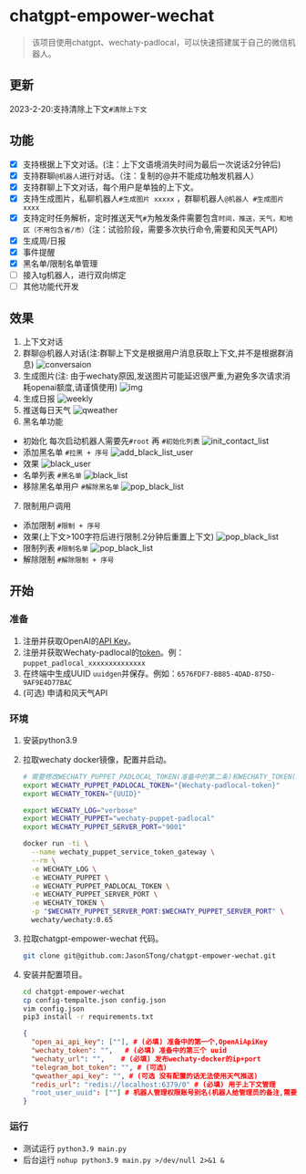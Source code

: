 # chatgpt-empower-wechat

> 该项目使用chatgpt、wechaty-padlocal，可以快速搭建属于自己的微信机器人。

## 更新
2023-2-20:支持清除上下文`#清除上下文`

## 功能

- [x] 支持根据上下文对话。(注：上下文语境消失时间为最后一次说话2分钟后)
- [x] 支持群聊`@机器人`进行对话。（注：复制的@并不能成功触发机器人）
- [x] 支持群聊上下文对话，每个用户是单独的上下文。
- [x] 支持生成图片，私聊机器人`#生成图片 xxxxx` ，群聊机器人`@机器人 #生成图片 xxxx`
- [x] 支持定时任务解析，定时推送天气`#`为触发条件需要包含`时间，推送，天气，和地区（不用包含省/市）`（注：试验阶段，需要多次执行命令,需要和风天气API）
- [x] 生成周/日报
- [x] 事件提醒
- [x] 黑名单/限制名单管理
- [ ] 接入tg机器人，进行双向绑定
- [ ] 其他功能代开发

## 效果

1. 上下文对话
2. 群聊@机器人对话(注:群聊上下文是根据用户消息获取上下文,并不是根据群消息)
   ![conversaion](./doc/imgs/conversaion.png)
3. 生成图片(注: 由于wechaty原因,发送图片可能延迟很严重,为避免多次请求消耗openai额度,请谨慎使用)
   ![img](./doc/imgs/img.png)
4. 生成日报
   ![weekly](./doc/imgs/weekly.jpg)
5. 推送每日天气
   ![qweather](./doc/imgs/qweather.png)
6. 黑名单功能
- 初始化 每次启动机器人需要先`#root` 再 `#初始化列表`
   ![init_contact_list](./doc/imgs/init_contact_list.png)
- 添加黑名单 `#拉黑 + 序号`
   ![add_black_list_user](./doc/imgs/add_black_list_user.png)
- 效果 
   ![black_user](./doc/imgs/black_user.png)
- 名单列表 `#黑名单`
   ![black_list](./doc/imgs/black_list.png)
- 移除黑名单用户 `#解除黑名单`
   ![pop_black_list](./doc/imgs/pop_black_list.png)
7. 限制用户调用
- 添加限制 `#限制 + 序号`
- 效果(上下文>100字符后进行限制.2分钟后重置上下文)
   ![pop_black_list](./doc/imgs/restrict_user.png)
- 限制列表 `#限制名单`
   ![pop_black_list](./doc/imgs/restrict_list.png)
- 解除限制 `#解除限制 + 序号`
## 开始

### 准备

1. 注册并获取OpenAI的[API Key](https://platform.openai.com/account/api-keys)。
2. 注册并获取Wechaty-padlocal的[token](http://pad-local.com/#/)。例：`puppet_padlocal_xxxxxxxxxxxxxx`
3. 在终端中生成UUID `uuidgen`并保存。例如：`6576FDF7-BB85-4DAD-875D-9AF9E4D77BAC`
4. (可选) 申请和风天气API

### 环境

1. 安装python3.9
2. 拉取wechaty docker镜像，配置并启动。

   ```bash
   # 需要修改WECHATY_PUPPET_PADLOCAL_TOKEN(准备中的第二条)和WECHATY_TOKEN(准备中的第三条)
   export WECHATY_PUPPET_PADLOCAL_TOKEN="{Wechaty-padlocal-token}"
   export WECHATY_TOKEN="{UUID}"
   
   export WECHATY_LOG="verbose"
   export WECHATY_PUPPET="wechaty-puppet-padlocal"
   export WECHATY_PUPPET_SERVER_PORT="9001"
   
   docker run -ti \
     --name wechaty_puppet_service_token_gateway \
     --rm \
     -e WECHATY_LOG \
     -e WECHATY_PUPPET \
     -e WECHATY_PUPPET_PADLOCAL_TOKEN \
     -e WECHATY_PUPPET_SERVER_PORT \
     -e WECHATY_TOKEN \
     -p "$WECHATY_PUPPET_SERVER_PORT:$WECHATY_PUPPET_SERVER_PORT" \
     wechaty/wechaty:0.65
   ```

3. 拉取chatgpt-empower-wechat 代码。

   ```bash
   git clone git@github.com:JasonSTong/chatgpt-empower-wechat.git
   ```

4. 安装并配置项目。

   ```bash
   cd chatgpt-empower-wechat
   cp config-tempalte.json config.json
   vim config.json
   pip3 install -r requirements.txt
   ```
   ```json
   {
     "open_ai_api_key": [""], # (必填) 准备中的第一个,OpenAiApiKey
     "wechaty_token": "",   # (必填) 准备中的第三个 uuid
     "wechaty_url": "",    # (必填) 发布wechaty-docker的ip+port
     "telegram_bot_token": "", # (可选)
     "qweather_api_key": "", # (可选 没有配置的话无法使用天气推送)
     "redis_url": "redis://localhost:6379/0" # (必填) 用于上下文管理
     "root_user_uuid": [""] # 机器人管理权限账号别名(机器人给管理员的备注,需要唯一)
   }
   ```
### 运行
- 测试运行 `python3.9 main.py`
- 后台运行 `nohup python3.9 main.py >/dev/null 2>&1 &`
